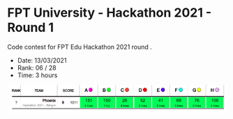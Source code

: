 # FPT University - Hackathon 2021 - Round 1

Code contest for FPT Edu Hackathon 2021 round .

- Date: 13/03/2021
- Rank: 06 / 28
- Time: 3 hours

![Total rank](./images/final_rank.png)
